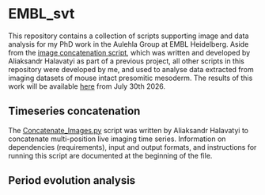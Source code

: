 # EMBL_svt

This repository contains a collection of scripts supporting image and data analysis for my PhD work in the Aulehla Group at EMBL Heidelberg. Aside from the [image concatenation script](https://github.com/simona-gioe/EMBL_svt/blob/main/concatenate/Concatenate_Images.py), which was written and developed by Aliaksandr Halavatyi as part of a previous project, all other scripts in this repository were developed by me, and used to analyse data extracted from imaging datasets of mouse intact presomitic mesoderm. The results of this work will be available [here](https://archiv.ub.uni-heidelberg.de/volltextserver/37071/) from July 30th 2026.

## Timeseries concatenation

The [Concatenate_Images.py](https://github.com/simona-gioe/EMBL_svt/blob/main/concatenate/Concatenate_Images.py) script was written by Aliaksandr Halavatyi to concatenate multi-position live imaging time series. Information on dependencies (requirements), input and output formats, and instructions for running this script are documented at the beginning of the file.

## Period evolution analysis


